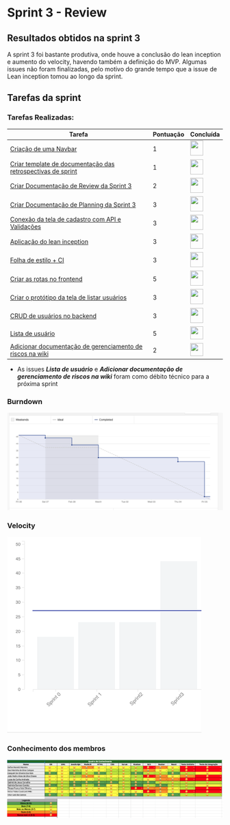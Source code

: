 # Sprint 3 - Review 

## Resultados obtidos na sprint 3

A sprint 3 foi bastante produtiva, onde houve a conclusão do lean inception e aumento do velocity, havendo também a definição do MVP. Algumas issues não foram finalizadas, pelo motivo do grande tempo que a issue de Lean inception tomou ao longo da sprint.

## Tarefas da sprint

### Tarefas Realizadas:

|Tarefa|Pontuação|Concluída|
|--|--|--|
|[Criação de uma Navbar](https://github.com/fga-eps-mds/2020-2-G4/issues/3)|1|<image src="https://i.pinimg.com/originals/21/3d/c0/213dc0ed0a2e69d1978c75bfbcff903a.png" width=30 height=35>|
|[Criar template de documentação das retrospectivas de sprint](https://github.com/fga-eps-mds/2020-2-G4/issues/7)|1|<image src="https://i.pinimg.com/originals/21/3d/c0/213dc0ed0a2e69d1978c75bfbcff903a.png" width=30 height=35>|
|[Criar Documentação de Review da Sprint 3](https://github.com/fga-eps-mds/2020-2-G4/issues/11)|2|<image src="https://i.pinimg.com/originals/21/3d/c0/213dc0ed0a2e69d1978c75bfbcff903a.png" width=30 height=35>|
|[Criar Documentação de Planning da Sprint 3](https://github.com/fga-eps-mds/2020-2-G4/issues/9)|3|<image src="https://i.pinimg.com/originals/21/3d/c0/213dc0ed0a2e69d1978c75bfbcff903a.png" width=30 height=35>|
|[Conexão da tela de cadastro com API e Validações](https://github.com/fga-eps-mds/2020-2-G4/issues/22)|3|<image src="https://i.pinimg.com/originals/21/3d/c0/213dc0ed0a2e69d1978c75bfbcff903a.png" width=30 height=35>|
|[Aplicação do lean inception](https://github.com/fga-eps-mds/2020-2-G4/issues/19)|3|<image src="https://i.pinimg.com/originals/21/3d/c0/213dc0ed0a2e69d1978c75bfbcff903a.png" width=30 height=35>|
|[Folha de estilo + CI](https://github.com/fga-eps-mds/2020-2-G4/issues/15)|3|<image src="https://i.pinimg.com/originals/21/3d/c0/213dc0ed0a2e69d1978c75bfbcff903a.png" width=30 height=35>|
|[Criar as rotas no frontend](https://github.com/fga-eps-mds/2020-2-G4/issues/10)|5|<image src="https://i.pinimg.com/originals/21/3d/c0/213dc0ed0a2e69d1978c75bfbcff903a.png" width=30 height=35>|
|[Criar o protótipo da tela de listar usuários](https://github.com/fga-eps-mds/2020-2-G4/issues/15)|3|<image src="https://i.pinimg.com/originals/21/3d/c0/213dc0ed0a2e69d1978c75bfbcff903a.png" width=30 height=35>|
|[CRUD de usuários no backend](https://github.com/fga-eps-mds/2020-2-G4/issues/15)|3|<image src="https://i.pinimg.com/originals/21/3d/c0/213dc0ed0a2e69d1978c75bfbcff903a.png" width=30 height=35>|
|[Lista de usuário](https://github.com/fga-eps-mds/2020-2-G4/issues/13)|5|<image src="https://contmoura.com.br/wp-content/uploads/2019/09/x-png-icon-8.png" width=30 height=30>|
|[Adicionar documentação de gerenciamento de riscos na wiki](https://github.com/fga-eps-mds/2020-2-G4/issues/8)|2|<image src="https://contmoura.com.br/wp-content/uploads/2019/09/x-png-icon-8.png" width=30 height=30>|

- As issues ***Lista de usuário*** e ***Adicionar documentação de gerenciamento de riscos na wiki*** foram como débito técnico para a próxima sprint

### Burndown
 ![imagem](burndown.png)

### Velocity
 ![imagem](velocity.png)

### Conhecimento dos membros
  ![imagem](conhecimento.png)
 